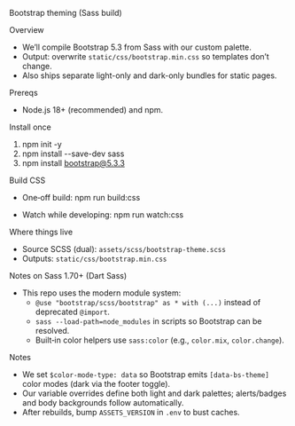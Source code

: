 Bootstrap theming (Sass build)

Overview
- We’ll compile Bootstrap 5.3 from Sass with our  custom palette.
- Output: overwrite `static/css/bootstrap.min.css` so templates don’t change.
- Also ships separate light-only and dark-only bundles for static pages.

Prereqs
- Node.js 18+ (recommended) and npm.

Install once
1. npm init -y
2. npm install --save-dev sass
3. npm install bootstrap@5.3.3

Build CSS
- One‑off build:
  npm run build:css

- Watch while developing:
  npm run watch:css



Where things live
- Source SCSS (dual):   `assets/scss/bootstrap-theme.scss` 
- Outputs: `static/css/bootstrap.min.css` 

Notes on Sass 1.70+ (Dart Sass)
- This repo uses the modern module system:
  - `@use "bootstrap/scss/bootstrap" as * with (...)` instead of deprecated `@import`.
  - `sass --load-path=node_modules` in scripts so Bootstrap can be resolved.
  - Built‑in color helpers use `sass:color` (e.g., `color.mix`, `color.change`).

Notes
- We set `$color-mode-type: data` so Bootstrap emits `[data-bs-theme]` color modes (dark via the footer toggle).
- Our variable overrides define both light and dark palettes; alerts/badges and body backgrounds follow automatically.
- After rebuilds, bump `ASSETS_VERSION` in `.env` to bust caches.